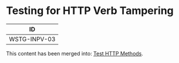 # Testing for HTTP Verb Tampering

|ID          |
|------------|
|WSTG-INPV-03|

This content has been merged into: [Test HTTP Methods](../02-Configuration_and_Deployment_Management_Testing/06-Test_HTTP_Methods.md).
